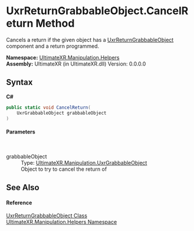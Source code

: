 # UxrReturnGrabbableObject.CancelReturn Method 
 

Cancels a return if the given object has a <a href="T_UltimateXR_Manipulation_Helpers_UxrReturnGrabbableObject">UxrReturnGrabbableObject</a> component and a return programmed.

**Namespace:**&nbsp;<a href="N_UltimateXR_Manipulation_Helpers">UltimateXR.Manipulation.Helpers</a><br />**Assembly:**&nbsp;UltimateXR (in UltimateXR.dll) Version: 0.0.0.0

## Syntax

**C#**<br />
``` C#
public static void CancelReturn(
	UxrGrabbableObject grabbableObject
)
```


#### Parameters
&nbsp;<dl><dt>grabbableObject</dt><dd>Type: <a href="T_UltimateXR_Manipulation_UxrGrabbableObject">UltimateXR.Manipulation.UxrGrabbableObject</a><br />Object to try to cancel the return of</dd></dl>

## See Also


#### Reference
<a href="T_UltimateXR_Manipulation_Helpers_UxrReturnGrabbableObject">UxrReturnGrabbableObject Class</a><br /><a href="N_UltimateXR_Manipulation_Helpers">UltimateXR.Manipulation.Helpers Namespace</a><br />